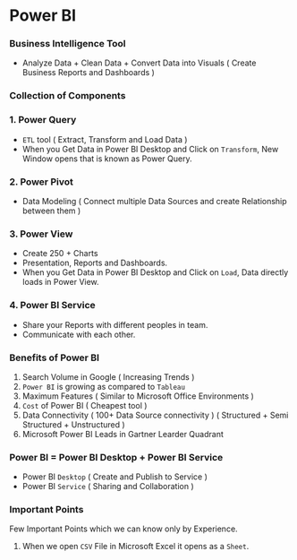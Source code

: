 # Power BI

### Business Intelligence Tool

- Analyze Data + Clean Data + Convert Data into Visuals ( Create Business Reports and Dashboards )

### Collection of Components

### 1. Power Query
- `ETL` tool ( Extract, Transform and Load Data )
- When you Get Data in Power BI Desktop and Click on `Transform`, New Window opens that is known as Power Query. 

### 2. Power Pivot
- Data Modeling ( Connect multiple Data Sources and create Relationship between them ) 

### 3. Power View
- Create 250 + Charts 
- Presentation, Reports and Dashboards.
- When you Get Data in Power BI Desktop and Click on `Load`, Data directly loads in Power View.

### 4. Power BI Service 
- Share your Reports with different peoples in team.
- Communicate with each other.

### Benefits of Power BI

1. Search Volume in Google ( Increasing Trends )
2. `Power BI` is growing as compared to `Tableau`
3. Maximum Features ( Similar to Microsoft Office Environments )
4. `Cost` of Power BI ( Cheapest tool )
5. Data Connectivity ( 100+ Data Source connectivity ) ( Structured + Semi Structured + Unstructured )
6. Microsoft Power BI Leads in Gartner Learder Quadrant

### Power BI =  Power BI Desktop + Power BI Service

- Power BI `Desktop` ( Create and Publish to Service ) 
- Power BI `Service` ( Sharing and Collaboration )

### Important Points

Few Important Points which we can know only by Experience.

1. When we open `CSV` File in Microsoft Excel it opens as a `Sheet`.
